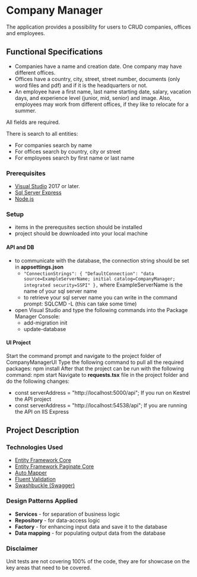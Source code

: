 # Company Manager

The application provides a possibility for users to CRUD companies, offices and employees.

## Functional Specifications

- Companies have a name and creation date. One company may have different offices.
- Offices have a country, city, street, street number, documents (only word files and pdf) and if it is the
headquarters or not.
- An employee have a first name, last name starting date, salary, vacation days, and experience
level (junior, mid, senior) and image. Also, employees may work from different offices, if they like to
relocate for a summer. 

All fields are required.

There is search to all entities:
- For companies search by name
- For offices search by country, city or street
- For employees search by first name or last name

### Prerequisites
* [Visual Studio](https://visualstudio.microsoft.com/vs/) 2017 or later.
* [Sql Server Express](https://www.microsoft.com/en-us/download/details.aspx?id=55994)
* [Node.js](https://nodejs.org/en/)

### Setup
- items in the prerequsites section should be installed
- project should be downloaded into your local machine

#### API and DB
- to communicate with the database, the connection string should be set in **appsettings.json**
  - `"ConnectionStrings": {
    "DefaultConnection": "data source=ExampleServerName; initial catalog=CompanyManager; integrated security=SSPI"
  },` where ExampleServerName is the name of your sql server name
  - to retrieve your sql server name you can write in the command prompt: SQLCMD -L (this can take some time)
 - open Visual Studio and type the following commands into the Package Manager Console:
   - add-migration init
   - update-database
 
 #### UI Project
 Start the command prompt and navigate to the project folder of CompanyManagerUI
 Type the following command to pull all the required packages: npm install
 After that the project can be run with the following command: npm start
 Navigate to **requests.tsx** file in the project folder and do the following changes:
 - const serverAddress = "http://localhost:5000/api"; If you run on Kestrel the API project
 - const serverAddress = "http://localhost:54538/api"; If you are running the API on IIS Express
 
 ## Project Description
 
 ### Technologies Used
 - [Entity Framework Core](https://docs.microsoft.com/en-us/ef/core/)
 - [Entity Framework Paginate Core](https://github.com/wdunn001/EntityFrameworkPaginateCore)
 - [Auto Mapper](https://automapper.org/)
 - [Fluent Validation](https://fluentvalidation.net/)
 - [Swashbuckle (Swagger)](https://github.com/domaindrivendev/Swashbuckle.AspNetCore)
 
### Design Patterns Applied
* **Services** - for separation of business logic
* **Repository** - for data-access logic
* **Factory** - for enhancing input data and save it to the database
* **Data mapping** - for populating output data from the database

### Disclaimer
Unit tests are not covering 100% of the code, they are for showcase on the key areas that need to be covered.
